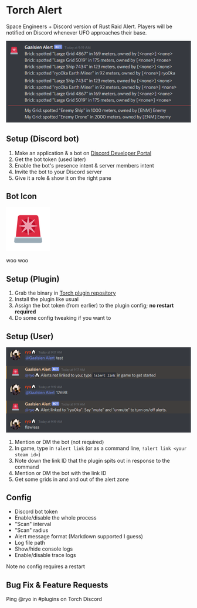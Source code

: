 # Torch Alert

Space Engineers + Discord version of Rust Raid Alert. 
Players will be notified on Discord whenever UFO approaches their base.

![user alerts](docs/user_alerts.png)

## Setup (Discord bot)

1. Make an application & a bot on [Discord Developer Portal](https://discord.com/developers/applications)
1. Get the bot token (used later)
1. Enable the bot's presence intent & server members intent
1. Invite the bot to your Discord server
1. Give it a role & show it on the right pane

## Bot Icon

![bot icon](docs/icon.png)

woo woo

## Setup (Plugin)

1. Grab the binary in [Torch plugin repository](https://torchapi.net/plugins/item/5a486edf-d677-4c5d-a4d7-9015dd9fb20b)
1. Install the plugin like usual
1. Assign the bot token (from earlier) to the plugin config; **no restart required**
1. Do some config tweaking if you want to

## Setup (User)

![user setup](docs/user_setup.png)

1. Mention or DM the bot (not required)
1. In game, type in `!alert link` (or as a command line, `!alert link <your steam id>`)
1. Note down the link ID that the plugin spits out in response to the command
1. Mention or DM the bot with the link ID
1. Get some grids in and and out of the alert zone

## Config

* Discord bot token
* Enable/disable the whole process
* "Scan" interval
* "Scan" radius
* Alert message format (Markdown supported I guess)
* Log file path
* Show/hide console logs
* Enable/disable trace logs

Note no config requires a restart

## Bug Fix & Feature Requests

Ping @ryo in #plugins on Torch Discord
